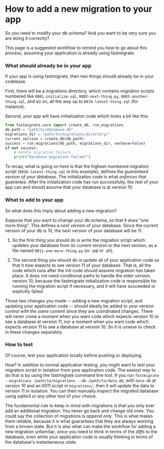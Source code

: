 # How to add a new migration to your app

So you need to modify your db schema? And you want to be very sure you are doing it correctly?

This page is a suggested workflow to remind you how to go about this process, assuming your application is already using fastmigrate.

### What should already be in your app

If your app is using fastmigrate, then two things should already be in your codebase.

First, there will be a migrations directory, which contains migration scripts numbered like `0001-initialize.sql`, `0002-next-thing.py`, `0003-another-thing.sql`, and so on, all the way up to `0010-latest-thing.sql` (for instance).

Second, your app will have initialization code which looks a bit like this:

```python
from fastmigrate.core import create_db, run_migrations
db_path = "path/to/database.db"
migrations_dir = "path/to/migrations/directory/"
current_version = create_db(db_path)
success = run_migrations(db_path, migrations_dir, verbose=False)
if not success:
    # Handle migration failure
    print("Database migration failed!")
```

To recap, what is going on here is that the highest-numbered migration script (`0010-latest-thing.sql` in this example), defines the *guaranteed version of your database*. The initialization code is what *enforces that guarantee*. After the initialization code has run successfully, the rest of your app can and should assume that your database is at version 10.

### What to add to your app

So what does this imply about adding a new migration?

Suppose that you want to change your db schema, so that it does "one more thing". This defines a *next version* of your database. Since the current version of your db is 10, the next version of your database will be 11.

1. So the first thing you should do is write the migration script which updates your database from its current version to the next version, as a file named `0011-one-more-thing.py` (or .sql or .sh).

2. The second thing you should do is update all of your application code so that it now expects to see version 11 of your database. That is, all the code which runs after the init code should assume migration has taken place. It does not need conditional paths to handle the older version, version 10, because the fastmigrate initialization code is responsible for running the migration script if necessary, and it will have succeeded or explicitly failed.

Those two changes you made -- adding a new migration script, and updating your application code -- should ideally be added to your version control *with the same commit* since they are coordinated changes. There will never come a moment when you want code which expects version 10 to see a database at version 11, nor a moment when you want code which expects version 11 to see a database at version 10. So it is unwise to check in these changes separately. 

### How to test

Of course, test your application locally before pushing or deploying.

How? In addition to normal application testing, you might want to test your migration script in isolation from your application code. The easiest way to do that is by using the fastmigrate command line tool. If you run `fastmigrate --migrations /path/to/migrations --db /path/to/data.db`, with `data.db` at version 10 and an 0011 script in `migrations/`, then it will update the data to version 11 in isolation. You can then manually inspect the migrated database using sqlite3 or any other tool of your choice.

The fundamental rule to keep in mind with migrations is that you only ever add an additional migration. You never go back and change old ones. You could say the collection of migrations is _append only_. This is what makes them reliable, because it is what guarantees that they are always working from a known state. But it is also what can make the workflow for adding a new migration unfamiliar, since you need to think in terms of the _diffs_ to the database, even while your application code is usually thinking in terms of the database's instantaneous _state_.



